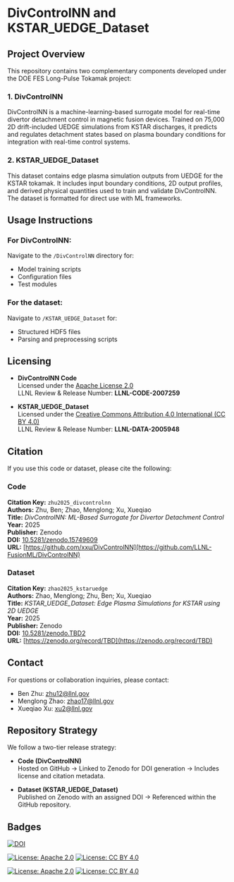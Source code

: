 # DivControlNN and KSTAR_UEDGE_Dataset

## Project Overview

This repository contains two complementary components developed under the DOE FES Long-Pulse Tokamak project:

### 1. DivControlNN

DivControlNN is a machine-learning-based surrogate model for real-time divertor detachment control in magnetic fusion devices. Trained on 75,000 2D drift-included UEDGE simulations from KSTAR discharges, it predicts and regulates detachment states based on plasma boundary conditions for integration with real-time control systems.

### 2. KSTAR_UEDGE_Dataset

This dataset contains edge plasma simulation outputs from UEDGE for the KSTAR tokamak. It includes input boundary conditions, 2D output profiles, and derived physical quantities used to train and validate DivControlNN. The dataset is formatted for direct use with ML frameworks.

## Usage Instructions

### For DivControlNN:
Navigate to the `/DivControlNN` directory for:
- Model training scripts
- Configuration files
- Test modules

### For the dataset:
Navigate to `/KSTAR_UEDGE_Dataset` for:
- Structured HDF5 files
- Parsing and preprocessing scripts

## Licensing

- **DivControlNN Code**  
  Licensed under the [Apache License 2.0](https://www.apache.org/licenses/LICENSE-2.0)  
  LLNL Review & Release Number: **LLNL-CODE-2007259**

- **KSTAR_UEDGE_Dataset**  
  Licensed under the [Creative Commons Attribution 4.0 International (CC BY 4.0)](https://creativecommons.org/licenses/by/4.0/)  
  LLNL Review & Release Number: **LLNL-DATA-2005948**

## Citation

If you use this code or dataset, please cite the following:

### Code

**Citation Key:** `zhu2025_divcontrolnn`  
**Authors:** Zhu, Ben; Zhao, Menglong; Xu, Xueqiao  
**Title:** *DivControlNN: ML-Based Surrogate for Divertor Detachment Control*  
**Year:** 2025  
**Publisher:** Zenodo  
**DOI:** [10.5281/zenodo.15749609](https://doi.org/10.5281/zenodo.15749609)  
**URL:** [https://github.com/xxu/DivControlNN](https://github.com/LLNL-FusionML/DivControlNN)

### Dataset

**Citation Key:** `zhao2025_kstaruedge`  
**Authors:** Zhao, Menglong; Zhu, Ben; Xu, Xueqiao  
**Title:** *KSTAR_UEDGE_Dataset: Edge Plasma Simulations for KSTAR using 2D UEDGE*  
**Year:** 2025  
**Publisher:** Zenodo  
**DOI:** [10.5281/zenodo.TBD2](https://doi.org/10.5281/zenodo.TBD2)  
**URL:** [https://zenodo.org/record/TBD](https://zenodo.org/record/TBD)

## Contact

For questions or collaboration inquiries, please contact:

- Ben Zhu: zhu12@llnl.gov  
- Menglong Zhao: zhao17@llnl.gov  
- Xueqiao Xu: xu2@llnl.gov

## Repository Strategy

We follow a two-tier release strategy:

- **Code (DivControlNN)**  
  Hosted on GitHub → Linked to Zenodo for DOI generation → Includes license and citation metadata.

- **Dataset (KSTAR_UEDGE_Dataset)**  
  Published on Zenodo with an assigned DOI → Referenced within the GitHub repository.

## Badges
[![DOI](https://zenodo.org/badge/DOI/10.5281/zenodo.15749609.svg)](https://doi.org/10.5281/zenodo.15749609)

[![License: Apache 2.0](https://img.shields.io/badge/License-Apache%202.0-blue.svg)](https://opensource.org/licenses/Apache-2.0)
[![License: CC BY 4.0](https://img.shields.io/badge/License-CC%20BY%204.0-lightgrey.svg)](https://creativecommons.org/licenses/by/4.0/)
<!--
[![DOI for Code](https://zenodo.org/badge/DOI/10.5281/zenodo.TBD1.svg)](https://doi.org/10.5281/zenodo.TBD1)
[![DOI for Dataset](https://zenodo.org/badge/DOI/10.5281/zenodo.TBD2.svg)](https://doi.org/10.5281/zenodo.TBD2)
-->

[![License: Apache 2.0](https://img.shields.io/badge/License-Apache%202.0-blue.svg)](https://opensource.org/licenses/Apache-2.0)
[![License: CC BY 4.0](https://img.shields.io/badge/License-CC%20BY%204.0-lightgrey.svg)](https://creativecommons.org/licenses/by/4.0/)
<!--
[![DOI for Code](https://zenodo.org/badge/DOI/10.5281/zenodo.TBD1.svg)](https://doi.org/10.5281/zenodo.TBD1)
[![DOI for Dataset](https://zenodo.org/badge/DOI/10.5281/zenodo.TBD2.svg)](https://doi.org/10.5281/zenodo.TBD2)
-->
